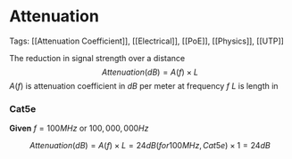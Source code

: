 # Attenuation
Tags: [[Attenuation Coefficient]], [[Electrical]], [[PoE]], [[Physics]], [[UTP]]

The reduction in signal strength over a distance
$$ Attenuation (dB) = A(f) × L$$
$A(f)$ is attenuation coefficient in $dB$ per meter at frequency $f$
$L$ is length in


### Cat5e
**Given**
$f = 100MHz$ or $100,000,000Hz$

$$Attenuation (dB) = A(f) × L = 24dB(for 100 MHz, Cat5e) × 1 = 24dB$$

